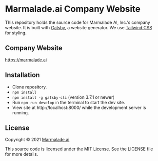 # Marmalade.ai Company Website

This repository holds the source code for Marmalade AI, Inc.'s company website. It is built with [Gatsby](https://www.gatsbyjs.com/), a website generator. We use [Tailwind CSS](https://tailwindcss.com/) for styling.

## Company Website

https://marmalade.ai

## Installation

- Clone repository.
- `npm install`
- `npm install -g gatsby-cli` (version 3.7.1 or newer)
- Run `npm run develop` in the terminal to start the dev site.
- View site at http://localhost:8000/ while the development server is running.

## License

Copyright &#169; 2021 [Marmalade.ai](https://marmalade.ai)

This source code is licensed under the [MIT License](./LICENSE). See the [LICENSE](./LICENSE) file for more details.

